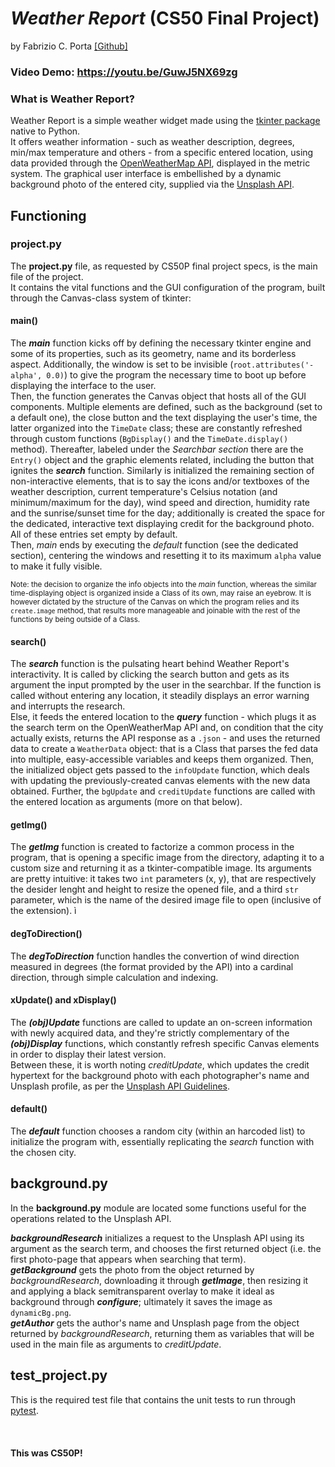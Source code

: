 # **_Weather Report_** (CS50 Final Project)
by Fabrizio C. Porta [[Github]](https://github.com/fabporta)
### Video Demo:  <https://youtu.be/GuwJ5NX69zg>
### **What is Weather Report?**
Weather Report is a simple weather widget made using the [tkinter package](https://docs.python.org/3/library/tkinter.html) native to Python.\
It offers weather information - such as weather description, degrees, min/max temperature and others - from a specific entered location, using data provided through the [OpenWeatherMap API](https://openweathermap.org/current), displayed in the metric system. The graphical user interface is embellished by a dynamic background photo of the entered city, supplied via the [Unsplash API](https://unsplash.com/developers).

## **Functioning**
### project.py
The **project.py** file, as requested by CS50P final project specs, is the main file of the project.\
It contains the vital functions and the GUI configuration of the program, built through the Canvas-class system of tkinter:

#### main()
The **_main_** function kicks off by defining the necessary tkinter engine and some of its properties, such as its geometry, name and its borderless aspect. Additionally, the window is set to be invisible (`root.attributes('-alpha', 0.0)`) to give the program the necessary time to boot up before displaying the interface to the user.\
Then, the function generates the Canvas object that hosts all of the GUI components. Multiple elements are defined, such as the background (set to a default one), the close button and the text displaying the user's time, the latter organized into the `TimeDate` class; these are constantly refreshed through custom functions (`BgDisplay()` and the `TimeDate.display()` method). Thereafter, labeled under the _Searchbar section_ there are the `Entry()` object and the graphic elements related, including the button that ignites the **_search_** function. Similarly is initialized the remaining section of non-interactive elements, that is to say the icons and/or textboxes of the weather description, current temperature's Celsius notation (and minimum/maximum for the day), wind speed and direction, humidity rate and the sunrise/sunset time for the day; additionally is created the space for the dedicated, interactive text displaying credit for the background photo. All of these entries set empty by default.\
Then, _main_ ends by executing the _default_ function (see the dedicated section), centering the windows and resetting it to its maximum `alpha` value to make it fully visible.

<sub>Note: the decision to organize the info objects into the _main_ function, whereas the similar time-displaying object is organized inside a Class of its own, may raise an eyebrow. It is however dictated by the structure of the Canvas on which the program relies and its `create.image` method, that results more manageable and joinable with the rest of the functions by being outside of a Class.</sub>

#### search()
The **_search_** function is the pulsating heart behind Weather Report's interactivity. It is called by clicking the search button and gets as its argument the input prompted by the user in the searchbar. If the function is called without entering any location, it steadily displays an error warning and interrupts the research.\
Else, it feeds the entered location to the **_query_** function - which plugs it as the search term on the OpenWeatherMap API and, on condition that the city actually exists, returns the API response as a `.json` - and uses the returned data to create a `WeatherData` object: that is a Class that parses the fed data into multiple, easy-accessible variables and keeps them organized. Then, the initialized object gets passed to the `infoUpdate` function, which deals with updating the previously-created canvas elements with the new data obtained. Further, the `bgUpdate` and `creditUpdate` functions are called with the entered location as arguments (more on that below).

#### getImg()
The **_getImg_** function is created to factorize a common process in the program, that is opening a specific image from the directory, adapting it to a custom size and returning it as a tkinter-compatible image. Its arguments are pretty intuitive: it takes two `int` parameters (x, y), that are respectively the desider lenght and height to resize the opened file, and a third `str` parameter, which is the name of the desired image file to open (inclusive of the extension). ì

#### degToDirection()
The **_degToDirection_** function handles the convertion of wind direction measured in degrees (the format provided by the API) into a cardinal direction, through simple calculation and indexing.

#### xUpdate() and xDisplay()
The **_(obj)Update_** functions are called to update an on-screen information with newly acquired data, and they're strictly complementary of the **_(obj)Display_** functions, which constantly refresh specific Canvas elements in order to display their latest version.\
Between these, it is worth noting _creditUpdate_, which updates the credit hypertext for the background photo with each photographer's name and Unsplash profile, as per the [Unsplash API Guidelines](https://help.unsplash.com/en/articles/2511245-unsplash-api-guidelines).

#### default()
The **_default_** function chooses a random city (within an harcoded list) to initialize the program with, essentially replicating the _search_ function with the chosen city.

## background.py
In the **background.py** module are located some functions useful for the operations related to the Unsplash API.

**_backgroundResearch_** initializes a request to the Unsplash API using its argument as the search term, and chooses the first returned object (i.e. the first photo-page that appears when searching that term).\
**_getBackground_** gets the photo from the object returned by _backgroundResearch_, downloading it through **_getImage_**, then resizing it and applying a black semitransparent overlay to make it ideal as background through **_configure_**; ultimately it saves the image as `dynamicBg.png`.\
**_getAuthor_** gets the author's name and Unsplash page from the object returned by _backgroundResearch_, returning them as variables that will be used in the main file as arguments to _creditUpdate_.

## test_project.py
This is the required test file that contains the unit tests to run through [pytest](https://docs.pytest.org/en/7.4.x/).
\
\
\
\
**This was CS50P!**